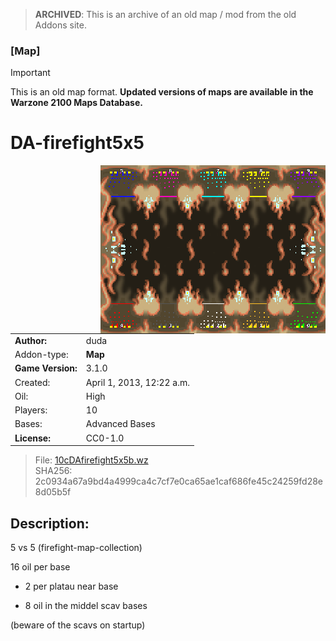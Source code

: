 > **ARCHIVED**: This is an archive of an old map / mod from the old Addons site.

### [Map]

> [!IMPORTANT]
> This is an old map format. **Updated versions of maps are available in the Warzone 2100 Maps Database.**

# DA-firefight5x5

<img src="./preview.jpg" align="right" />

| | |
| - | - |
| __Author:__ | duda |
| Addon-type: | __Map__ |
| __Game Version:__ | 3.1.0 |
| Created: | April 1, 2013, 12:22 a.m. |
| Oil: | High |
| Players: | 10 |
| Bases: | Advanced Bases |
| __License:__ | CC0-1.0 |

> File: [10cDAfirefight5x5b.wz](https://github.com/Warzone2100/old-addons-site/raw/main/assets/98/10cDAfirefight5x5b.wz)  
> SHA256: 2c0934a67a9bd4a4999ca4c7cf7e0ca65ae1caf686fe45c24259fd28e8d05b5f

## Description:

5 vs 5 (firefight-map-collection) 

16 oil per base 

 + 2 per platau near base

 + 8 oil in the middel scav bases 

(beware of the scavs on startup)

